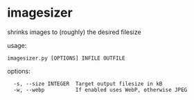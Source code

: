 # imagesizer
shrinks images to (roughly) the desired filesize

usage:
```
imagesizer.py [OPTIONS] INFILE OUTFILE
```  
options:
```
  -s, --size INTEGER  Target output filesize in kB
  -w, --webp          If enabled uses WebP, otherwise JPEG
```
